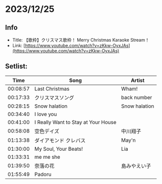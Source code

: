 # 2023/12/25
## Info
- Title: 【歌枠】クリスマス歌枠！ Merry Christmas Karaoke Stream！
- Link: [https://www.youtube.com/watch?v=zKkw-OyxJAs](https://www.youtube.com/watch?v=zKkw-OyxJAs)

## Setlist:
| Time     | Song                        | Artist          |
|----------|-----------------------------|-----------------|
| 00:08:57 | Last Christmas              | Wham!           |
| 00:17:33 | クリスマスソング            | back number     |
| 00:28:15 | Snow halation               | Snow halation   |
| 00:34:40 | I love you                  |                 |
| 00:41:00 | I Really Want to Stay at Your House |               |
| 00:58:08 | 空色デイズ                   | 中川翔子         |
| 01:13:38 | ダイアモンド クレバス        | May'n           |
| 01:30:00 | My Soul, Your Beats!        | Lia             |
| 01:33:31 | me me she                   |                 |
| 01:39:50 | 奈落の花                     | 島みやえい子    |
| 01:55:49 | Padoru                      |                 |
